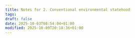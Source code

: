 ```yaml
---
title: Notes for 2. Conventional environmental statehood
tags:
draft: false
date: 2025-10-03T08:54:04+01:00
modified: 2025-10-09T20:18:36+01:00
---
```

